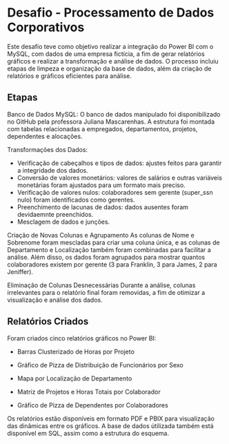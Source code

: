 # Desafio - Processamento de Dados Corporativos
Este desafio teve como objetivo realizar a integração do Power BI com o MySQL, com dados de uma empresa fictícia, a fim de gerar relatórios gráficos e realizar a transformação e análise de dados. O processo incluiu etapas de limpeza e organização da base de dados, além da criação de relatórios e gráficos eficientes para análise.

## Etapas
Banco de Dados MySQL: O banco de dados manipulado foi disponibilizado no GitHub pela professora Juliana Mascarenhas. A estrutura foi montada com tabelas relacionadas a empregados, departamentos, projetos, dependentes e alocações.

Transformações dos Dados:
* Verificação de cabeçalhos e tipos de dados: ajustes feitos para garantir a integridade dos dados.
* Conversão de valores monetários: valores de salários e outras variáveis monetárias foram ajustados para um formato mais preciso.
* Verificação de valores nulos: colaboradores sem gerente (super_ssn nulo) foram identificados como gerentes.
* Preenchimento de lacunas de dados: dados ausentes foram devidaemnte preenchidos.
* Mesclagem de dados e junções.

Criação de Novas Colunas e Agrupamento
As colunas de Nome e Sobrenome foram mescladas para criar uma coluna única, e as colunas de Departamento e Localização também foram combinadas para facilitar a análise. Além disso, os dados foram agrupados para mostrar quantos colaboradores existem por gerente (3 para Franklin, 3 para James, 2 para Jeniffer).

Eliminação de Colunas Desnecessárias
Durante a análise, colunas irrelevantes para o relatório final foram removidas, a fim de otimizar a visualização e análise dos dados.

## Relatórios Criados
Foram criados cinco relatórios gráficos no Power BI:

* Barras Clusterizado de Horas por Projeto

* Gráfico de Pizza de Distribuição de Funcionários por Sexo

* Mapa por Localização de Departamento

* Matriz de Projetos e Horas Totais por Colaborador

* Gráfico de Pizza de Dependentes por Colaboradores

Os relatórios estão disponíveis em formato PDF e PBIX para visualização das dinâmicas entre os gráficos. A base de dados útilizada também está disponível em SQL, assim como a estrutura do esquema.
